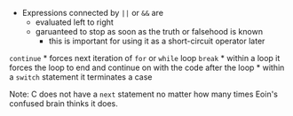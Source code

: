 
* Expressions connected by `||` or `&&` are
    * evaluated left to right
    * garuanteed to stop as soon as the truth or falsehood is known
        * this is important for using it as a short-circuit operator later


`continue`
    * forces next iteration of `for` or `while` loop
`break`
    * within a loop it forces the loop to end and continue on with the code after the loop
    * within a `switch` statement it terminates a case

Note: C does not have a `next` statement no matter how many times Eoin's confused brain thinks it does.

